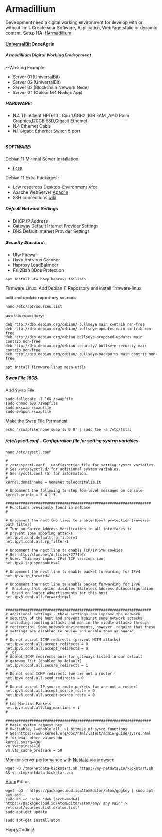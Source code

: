 # Armadillium

Development need a digital working environment for develop with or without limit.
Create your Software, Application, WebPage,static or dynamic content.
Setup HA :[HArmadillium](https://github.com/universalbit-dev/armadillium/blob/main/HArmadillium.md)

#### [UniversalBit](https://universalbit.it/blockchain) OnceAgain

##### Armadillium Digital Working Environment   

--Working Example:
* Server 01   (UniversalBit)
* Server 02   (UniversalBit)
* Server 03   (Blockchain Network Node)
* Server 04   (Gekko-M4 Nodejs App)


##### HARDWARE:

* N.4 ThinClient HPT610 : Cpu 1.6GHz ,1GB RAM ,AMD Palm Graphics,120GB SSD,Gigabit Ethernet
* N.4 Ethernet Cable 
* N.1 Gigabit Ethernet Switch 5 port

<image><schema>

##### SOFTWARE: 
Debian 11 Minimal Server Installation 
* [Foss](https://www.fosslinux.com/49956/install-debian-11-minimal-server.htm)

Debian 11 Extra Packages :

* Low resources Desktop-Environment [Xfce](https://www.xfce.org/)
* Apache WebServer [Apache](https://www.apache.org/)
* SSH connections [wiki](https://wiki.debian.org/SSH)

##### Default Network Settings 

* DHCP      IP Address
* Gateway   Default Internet Provider Settings
* DNS       Default Internet Provider Settings

##### Security Standard:

* Ufw       Firewall
* Havp      Antivirus Scanner
* Haproxy   LoadBalancer
* Fail2Ban  DDos Protection

```
apt install ufw havp haproxy fail2ban
```

Firmware Linux: Add Debian 11 Repository and install firmware-linux

edit and update repository sources
```
nano /etc/apt/sources.list
```

use this repository:

```
deb http://deb.debian.org/debian/ bullseye main contrib non-free
deb http://deb.debian.org/debian/ bullseye-updates main contrib non-free
deb http://deb.debian.org/debian bullseye-proposed-updates main contrib non-free
deb http://deb.debian.org/debian-security/ bullseye-security main contrib non-free
deb http://deb.debian.org/debian/ bullseye-backports main contrib non-free
```

```
apt install firmware-linux mesa-utils
```

##### Swap File 16GB:
Add Swap File.

```
sudo fallocate -l 16G /swapfile
sudo chmod 600 /swapfile
sudo mkswap /swapfile
sudo swapon /swapfile
```
Make the Swap File Permanent
```
echo '/swapfile none swap sw 0 0' | sudo tee -a /etc/fstab
```


##### /etc/sysctl.conf - Configuration file for setting system variables
```
nano /etc/sysctl.conf
```
```
#
# /etc/sysctl.conf - Configuration file for setting system variables
# See /etc/sysctl.d/ for additional system variables.
# See sysctl.conf (5) for information.
#
kernel.domainname = homenet.telecomitalia.it

# Uncomment the following to stop low-level messages on console
kernel.printk = 3 4 1 3

###################################################################
# Functions previously found in netbase
#

# Uncomment the next two lines to enable Spoof protection (reverse-path filter)
# Turn on Source Address Verification in all interfaces to
# prevent some spoofing attacks
net.ipv4.conf.default.rp_filter=1
net.ipv4.conf.all.rp_filter=1

# Uncomment the next line to enable TCP/IP SYN cookies
# See http://lwn.net/Articles/277146/
# Note: This may impact IPv6 TCP sessions too
net.ipv4.tcp_syncookies=1

# Uncomment the next line to enable packet forwarding for IPv4
net.ipv4.ip_forward=1

# Uncomment the next line to enable packet forwarding for IPv6
#  Enabling this option disables Stateless Address Autoconfiguration
#  based on Router Advertisements for this host
net.ipv6.conf.all.forwarding=1


###################################################################
# Additional settings - these settings can improve the network
# security of the host and prevent against some network attacks
# including spoofing attacks and man in the middle attacks through
# redirection. Some network environments, however, require that these
# settings are disabled so review and enable them as needed.
#
# Do not accept ICMP redirects (prevent MITM attacks)
net.ipv4.conf.all.accept_redirects = 0
net.ipv6.conf.all.accept_redirects = 0
# _or_
# Accept ICMP redirects only for gateways listed in our default
# gateway list (enabled by default)
net.ipv4.conf.all.secure_redirects = 1
#
# Do not send ICMP redirects (we are not a router)
net.ipv4.conf.all.send_redirects = 0
#
# Do not accept IP source route packets (we are not a router)
net.ipv4.conf.all.accept_source_route = 0
net.ipv6.conf.all.accept_source_route = 0
#
# Log Martian Packets
net.ipv4.conf.all.log_martians = 1
#

###################################################################
# Magic system request Key
# 0=disable, 1=enable all, >1 bitmask of sysrq functions
# See https://www.kernel.org/doc/html/latest/admin-guide/sysrq.html
# for what other values do
kernel.sysrq=438
vm.swappiness=10
vm.vfs_cache_pressure = 50

```

Monitor server performance with [Netdata](https://www.netdata.cloud/) via browser:
```
wget -O /tmp/netdata-kickstart.sh https://my-netdata.io/kickstart.sh && sh /tmp/netdata-kickstart.sh
```

[Atom](https://atom.io/) Editor.
```
wget -qO - https://packagecloud.io/AtomEditor/atom/gpgkey | sudo apt-key add -
sudo sh -c 'echo "deb [arch=amd64] https://packagecloud.io/AtomEditor/atom/any/ any main" > /etc/apt/sources.list.d/atom.list'
sudo apt-get update
```

```
sudo apt-get install atom
```



HappyCoding!
